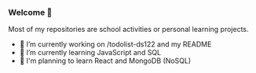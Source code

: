 ### Welcome 👋

Most of my repositories are school activities or personal learning projects.

- 🔭 I’m currently working on /todolist-ds122 and my README
- 🌱 I’m currently learning JavaScript and SQL
- 🤔 I'm planning to learn React and MongoDB (NoSQL)

<!--
**gjperes/gjperes** is a ✨ _special_ ✨ repository because its `README.md` (this file) appears on your GitHub profile.

Here are some ideas to get you started:

- 🔭 I’m currently working on ...
- 🌱 I’m currently learning ...
- 👯 I’m looking to collaborate on ...
- 🤔 I’m looking for help with ...
- 💬 Ask me about ...
- 📫 How to reach me: ...
- 😄 Pronouns: ...
- ⚡ Fun fact: ...
-->
